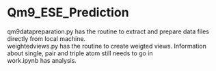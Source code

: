 # Qm9_ESE_Prediction
qm9datapreparation.py has the routine to extract and prepare data files directly from local machine. <br>
weightedviews.py has the routine to create weigted views. Information about single, pair and triple atom still needs to go in <br>
work.ipynb has analysis. 

